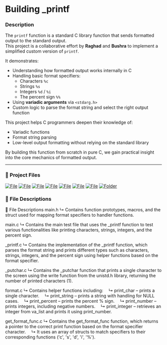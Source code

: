 # Building _printf

### Description

The `printf` function is a standard C library function that sends formatted output to the standard output.  
This project is a collaborative effort by **Raghad** and **Bushra** to implement a simplified custom version of `printf`.

It demonstrates:
- Understanding how formatted output works internally in C
- Handling basic format specifiers:
  - Characters `%c`
  - Strings `%s`
  - Integers `%d` / `%i`
  - The percent sign `%%`
- Using **variadic arguments** via `<stdarg.h>`
- Custom logic to parse the format string and select the right output function

This project helps C programmers deepen their knowledge of:
- Variadic functions
- Format string parsing
- Low-level output formatting without relying on the standard library

By building this function from scratch in pure C, we gain practical insight into the core mechanics of formatted output.

---

### 📁 Project Files

[![File](https://img.shields.io/badge/_printf.c-blue?style=flat-square)](#)
[![File](https://img.shields.io/badge/_putchar.c-green?style=flat-square)](#) 
[![File](https://img.shields.io/badge/format.c-purple?style=flat-square)](#)
[![File](https://img.shields.io/badge/get_format_func.c-orange?style=flat-square)](#) 
[![File](https://img.shields.io/badge/main.h-red?style=flat-square)](#)
[![File](https://img.shields.io/badge/README.md-brightgreen?style=flat-square)](#) 
[![File](https://img.shields.io/badge/man_3_printf-gray?style=flat-square)](#)
[![Folder](https://img.shields.io/badge/test/main.c-yellow?style=flat-square)](#)
### 📄 File Descriptions

📄 File Descriptions
main.h
↳ Contains function prototypes, macros, and the struct used for mapping format specifiers to handler functions.

main.c
↳ Contains the main test file that uses the _printf function to test various functionalities like printing characters, strings, integers, and the percent sign.

_printf.c
↳ Contains the implementation of the _printf function, which parses the format string and prints different types such as characters, strings, integers, and the percent sign using helper functions based on the format specifier.

_putchar.c
↳ Contains the _putchar function that prints a single character to the screen using the write function from the unistd.h library, returning the number of printed characters (1).

format.c
↳ Contains helper functions including:
 ↳ print_char – prints a single character.
 ↳ print_string – prints a string with handling for NULL cases.
 ↳ print_percent – prints the percent % sign.
 ↳ print_number – prints integers, including negative numbers.
 ↳ print_integer – retrieves an integer from va_list and prints it using print_number.

get_format_func.c
↳ Contains the get_format_func function, which returns a pointer to the correct print function based on the format specifier character.
 ↳ It uses an array of structs to match specifiers to their corresponding functions ('c', 's', 'd', 'i', '%').


